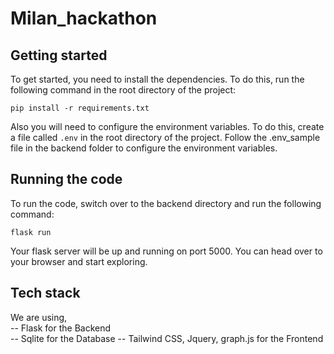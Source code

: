 # Milan_hackathon

## Getting started
To get started, you need to install the dependencies. To do this, run the following command in the root directory of the project:
```
pip install -r requirements.txt
```
Also you will need to configure the environment variables. To do this, create a file called `.env` in the root directory of the project. Follow the .env_sample file in the backend folder to configure the environment variables.

## Running the code
To run the code, switch over to the backend directory and run the following command:
```
flask run
```
Your flask server will be up and running on port 5000. You can head over to your browser and start exploring.

## Tech stack
We are using,  
  --  Flask for the Backend  
  -- Sqlite for the Database 
  -- Tailwind CSS, Jquery, graph.js for the Frontend
